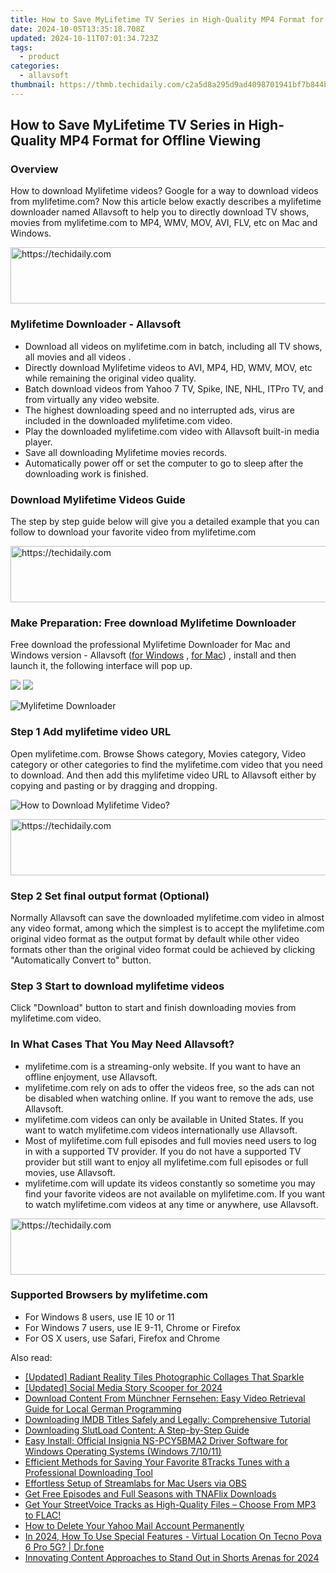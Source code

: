 ```yaml
---
title: How to Save MyLifetime TV Series in High-Quality MP4 Format for Offline Viewing
date: 2024-10-05T13:35:18.708Z
updated: 2024-10-11T07:01:34.723Z
tags:
  - product
categories:
  - allavsoft
thumbnail: https://thmb.techidaily.com/c2a5d8a295d9ad4098701941bf7b844bb3d03e72bb938f97ddf7a9d42ff93268.jpg
---
```


## How to Save MyLifetime TV Series in High-Quality MP4 Format for Offline Viewing

### Overview

How to download Mylifetime videos? Google for a way to download videos from mylifetime.com? Now this article below exactly describes a mylifetime downloader named Allavsoft to help you to directly download TV shows, movies from mylifetime.com to MP4, WMV, MOV, AVI, FLV, etc on Mac and Windows.

<!-- affiliate ads begin -->
<a href="https://appsumo.8odi.net/c/5597632/2075471/7443" target="_top" id="2075471">
  <img src="//a.impactradius-go.com/display-ad/7443-2075471" border="0" alt="https://techidaily.com" width="728" height="90"/>
</a>
<img height="0" width="0" src="https://appsumo.8odi.net/i/5597632/2075471/7443" style="position:absolute;visibility:hidden;" border="0" />
<!-- affiliate ads end -->

### Mylifetime Downloader - Allavsoft

* Download all videos on mylifetime.com in batch, including all TV shows, all movies and all videos .
* Directly download Mylifetime videos to AVI, MP4, HD, WMV, MOV, etc while remaining the original video quality.
* Batch download videos from Yahoo 7 TV, Spike, INE, NHL, ITPro TV, and from virtually any video website.
* The highest downloading speed and no interrupted ads, virus are included in the downloaded mylifetime.com video.
* Play the downloaded mylifetime.com video with Allavsoft built-in media player.
* Save all downloading Mylifetime movies records.
* Automatically power off or set the computer to go to sleep after the downloading work is finished.

### Download Mylifetime Videos Guide

The step by step guide below will give you a detailed example that you can follow to download your favorite video from mylifetime.com

<!-- affiliate ads begin -->
<a href="https://appsumo.8odi.net/c/5597632/2130887/7443" target="_top" id="2130887">
  <img src="//a.impactradius-go.com/display-ad/7443-2130887" border="0" alt="https://techidaily.com" width="728" height="90"/>
</a>
<img height="0" width="0" src="https://appsumo.8odi.net/i/5597632/2130887/7443" style="position:absolute;visibility:hidden;" border="0" />
<!-- affiliate ads end -->

### Make Preparation: Free download Mylifetime Downloader

Free download the professional Mylifetime Downloader for Mac and Windows version - Allavsoft ([for Windows](https://tools.techidaily.com/allavsoft/products/) , [for Mac](https://tools.techidaily.com/allavsoft/products/)) , install and then launch it, the following interface will pop up.

[![](https://www.allavsoft.com/how-to/../images/how-to/free-download-win.jpg)](https://tools.techidaily.com/allavsoft/products/) [![](https://www.allavsoft.com/how-to/../images/how-to/free-download-mac.jpg)](https://tools.techidaily.com/allavsoft/products/)

![Mylifetime Downloader](https://www.allavsoft.com/how-to/../images/allavsoft/screen-shot-600.jpg)

### Step 1 Add mylifetime video URL

Open mylifetime.com. Browse Shows category, Movies category, Video category or other categories to find the mylifetime.com video that you need to download. And then add this mylifetime video URL to Allavsoft either by copying and pasting or by dragging and dropping.

![How to Download Mylifetime Video?](https://www.allavsoft.com/how-to/../images/how-to/download-rtmp-video/download-rtmp-video.jpg)

<!-- affiliate ads begin -->
<a href="https://aligracehair.sjv.io/c/5597632/1902309/19272" target="_top" id="1902309">
  <img src="//a.impactradius-go.com/display-ad/19272-1902309" border="0" alt="https://techidaily.com" width="728" height="90"/>
</a>
<img height="0" width="0" src="https://aligracehair.sjv.io/i/5597632/1902309/19272" style="position:absolute;visibility:hidden;" border="0" />
<!-- affiliate ads end -->

### Step 2 Set final output format (Optional)

Normally Allavsoft can save the downloaded mylifetime.com video in almost any video format, among which the simplest is to accept the mylifetime.com original video format as the output format by default while other video formats other than the original video format could be achieved by clicking "Automatically Convert to" button.

### Step 3 Start to download mylifetime videos

Click "Download" button to start and finish downloading movies from mylifetime.com video.

### In What Cases That You May Need Allavsoft?

* mylifetime.com is a streaming-only website. If you want to have an offline enjoyment, use Allavsoft.
* mylifetime.com rely on ads to offer the videos free, so the ads can not be disabled when watching online. If you want to remove the ads, use Allavsoft.
* mylifetime.com videos can only be available in United States. If you want to watch mylifetime.com videos internationally use Allavsoft.
* Most of mylifetime.com full episodes and full movies need users to log in with a supported TV provider. If you do not have a supported TV provider but still want to enjoy all mylifetime.com full episodes or full movies, use Allavsoft.
* mylifetime.com will update its videos constantly so sometime you may find your favorite videos are not available on mylifetime.com. If you want to watch mylifetime.com videos at any time or anywhere, use Allavsoft.

<!-- affiliate ads begin -->
<a href="https://ephamedtechinc.pxf.io/c/5597632/2137211/26400" target="_top" id="2137211">
  <img src="//a.impactradius-go.com/display-ad/26400-2137211" border="0" alt="https://techidaily.com" width="728" height="90"/>
</a>
<img height="0" width="0" src="https://ephamedtechinc.pxf.io/i/5597632/2137211/26400" style="position:absolute;visibility:hidden;" border="0" />
<!-- affiliate ads end -->

### Supported Browsers by mylifetime.com

* For Windows 8 users, use IE 10 or 11
* For Windows 7 users, use IE 9-11, Chrome or Firefox
* For OS X users, use Safari, Firefox and Chrome

<ins class="adsbygoogle"
     style="display:block"
     data-ad-format="autorelaxed"
     data-ad-client="ca-pub-7571918770474297"
     data-ad-slot="1223367746"></ins>

<ins class="adsbygoogle"
     style="display:block"
     data-ad-client="ca-pub-7571918770474297"
     data-ad-slot="8358498916"
     data-ad-format="auto"
     data-full-width-responsive="true"></ins>

<span class="atpl-alsoreadstyle">Also read:</span>
<div><ul>
<li><a href="https://extra-skills.techidaily.com/updated-radiant-reality-tiles-photographic-collages-that-sparkle/"><u>[Updated] Radiant Reality Tiles Photographic Collages That Sparkle</u></a></li>
<li><a href="https://facebook-video-recording.techidaily.com/updated-social-media-story-scooper-for-2024/"><u>[Updated] Social Media Story Scooper for 2024</u></a></li>
<li><a href="https://win-great.techidaily.com/download-content-from-munchner-fernsehen-easy-video-retrieval-guide-for-local-german-programming/"><u>Download Content From Münchner Fernsehen: Easy Video Retrieval Guide for Local German Programming</u></a></li>
<li><a href="https://win-great.techidaily.com/downloading-imdb-titles-safely-and-legally-comprehensive-tutorial/"><u>Downloading IMDB Titles Safely and Legally: Comprehensive Tutorial</u></a></li>
<li><a href="https://win-great.techidaily.com/downloading-slutload-content-a-step-by-step-guide/"><u>Downloading SlutLoad Content: A Step-by-Step Guide</u></a></li>
<li><a href="https://win-dash.techidaily.com/easy-install-official-insignia-ns-pcy5bma2-driver-software-for-windows-operating-systems-windows-71011/"><u>Easy Install: Official Insignia NS-PCY5BMA2 Driver Software for Windows Operating Systems (Windows 7/10/11)</u></a></li>
<li><a href="https://win-great.techidaily.com/efficient-methods-for-saving-your-favorite-8tracks-tunes-with-a-professional-downloading-tool/"><u>Efficient Methods for Saving Your Favorite 8Tracks Tunes with a Professional Downloading Tool</u></a></li>
<li><a href="https://extra-lessons.techidaily.com/effortless-setup-of-streamlabs-for-mac-users-via-obs/"><u>Effortless Setup of Streamlabs for Mac Users via OBS</u></a></li>
<li><a href="https://win-great.techidaily.com/get-free-episodes-and-full-seasons-with-tnaflix-downloads/"><u>Get Free Episodes and Full Seasons with TNAFlix Downloads</u></a></li>
<li><a href="https://win-great.techidaily.com/get-your-streetvoice-tracks-as-high-quality-files-choose-from-mp3-to-flac/"><u>Get Your StreetVoice Tracks as High-Quality Files – Choose From MP3 to FLAC!</u></a></li>
<li><a href="https://technical-tips.techidaily.com/how-to-delete-your-yahoo-mail-account-permanently/"><u>How to Delete Your Yahoo Mail Account Permanently</u></a></li>
<li><a href="https://phone-solutions.techidaily.com/in-2024-how-to-use-special-features-virtual-location-on-tecno-pova-6-pro-5g-drfone-by-drfone-virtual-android/"><u>In 2024, How To Use Special Features - Virtual Location On Tecno Pova 6 Pro 5G? | Dr.fone</u></a></li>
<li><a href="https://youtube-tips.techidaily.com/ating-content-approaches-to-stand-out-in-shorts-arenas-for-2024/"><u>Innovating Content Approaches to Stand Out in Shorts Arenas for 2024</u></a></li>
</ul></div>

